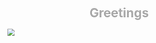 <h1 align="center" style="color:#0005;">Greetings</h1>
 <img  src="https://img.freepik.com/free-photo/adorable-looking-kitten-with-yarn_23-2150886292.jpg?semt=ais_hybrid">


